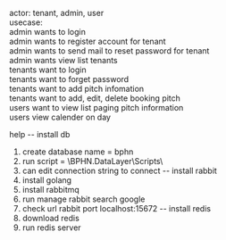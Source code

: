actor: tenant, admin, user<br/>
usecase: <br/>
admin wants to login<br/>
admin wants to register account for tenant<br/>
admin wants to send mail to reset password for tenant<br/>
admin wants view list tenants<br/>
tenants want to login<br/>
tenants want to forget password<br/>
tenants want to add pitch infomation<br/>
tenants want to add, edit, delete booking pitch<br/>
users want to view list paging pitch information <br/>
users view calender on day<br/>

help
-- install db
1. create database name = bphn
2. run script = \BPHN.DataLayer\Scripts\
3. can edit connection string to connect
-- install rabbit
1. install golang
2. install rabbitmq
3. run manage rabbit search google
4. check url rabbit port localhost:15672
-- install redis
1. download redis
2. run redis server


